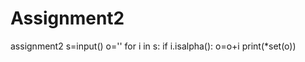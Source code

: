 # Assignment2
assignment2
s=input()
o=''
for i in s:
    if i.isalpha():
        o=o+i
print(*set(o))
